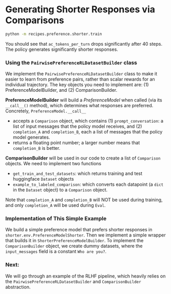 # Generating Shorter Responses via Comparisons

```bash
python -m recipes.preference.shorter.train
```

You should see that `ac_tokens_per_turn` drops significantly after 40 steps. The policy generates significantly shorter responses.

### Using the `PairwisePreferenceRLDatasetBuilder` class

We implement the `PairwisePreferenceRLDatasetBuilder` class to make it easier to learn from preference pairs, rather than scalar rewards for an individual trajectory. The key objects you need to implement are: (1) PreferenceModelBuilder, and (2) ComparisonBuilder.

**PreferenceModelBuilder** will build a *PreferenceModel* when called (via its `__call__()` method), which determines what responses are preferred. Concretely, `PreferenceModel.__call__`
- accepts a `Comparison` object, which contains (1) `prompt_conversation`: a list of input messages that the policy model receives, and (2) `completion_A` and `completion_B`, each a list of messages that the policy model generates.
- returns a floating point number; a larger number means that `completion_B` is better.

**ComparisonBuilder** will be used in our code to create a list of `Comparison` objects. We need to implement two functions
- `get_train_and_test_datasets`: which returns training and test huggingface `Dataset` objects
- `example_to_labeled_comparison`: which converts each datapoint (a `dict` in the `Dataset` object) to a `Comparison` object.

Note that `completion_A` and `completion_B` will NOT be used during training, and only `completion_A` will be used during `Eval`.

### Implementation of This Simple Example

We build a simple preference model that prefers shorter responses in `shorter.env.PreferenceModelShorter`. Then we implement a simple wrapper that builds it in `ShorterPreferenceModelBuilder`. To implement the `ComparisonBuilder` object, we create dummy datasets, where the `input_messages` field is a constant `Who are you?`.

### Next:

We will go through an example of the RLHF pipeline, which heavily relies on the `PairwisePreferenceRLDatasetBuilder` and `ComparisonBuilder` abstraction.
